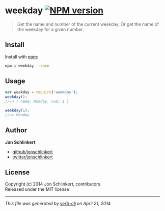 # weekday [![NPM version](https://badge.fury.io/js/weekday.png)](http://badge.fury.io/js/weekday)

> Get the name and number of the current weekday. Or get the name of the weekday for a given number.

## Install
Install with [npm](npmjs.org):

```bash
npm i weekday --save
```


## Usage

```js
var weekday = require('weekday');
weekday();
//=> { name: Monday, num: 1 }

weekday(1);
//=> Monday
```

## Author

**Jon Schlinkert**

+ [github/jonschlinkert](https://github.com/jonschlinkert)
+ [twitter/jonschlinkert](http://twitter.com/jonschlinkert)

## License
Copyright (c) 2014 Jon Schlinkert, contributors.  
Released under the MIT license

***

_This file was generated by [verb-cli](https://github.com/assemble/verb-cli) on April 21, 2014._